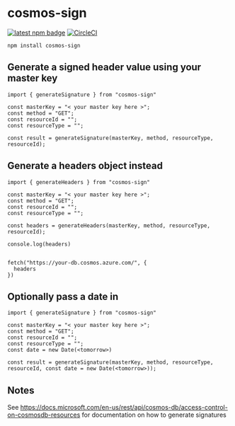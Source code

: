 # cosmos-sign

[![latest npm badge](https://img.shields.io/npm/v/cosmos-sign/latest.svg)](https://www.npmjs.com/package/@azure/cosmos)
[![CircleCI](https://circleci.com/gh/southpolesteve/cosmos-sign.svg?style=svg)](https://circleci.com/gh/southpolesteve/cosmos-sign)

`npm install cosmos-sign`

## Generate a signed header value using your master key

```
import { generateSignature } from "cosmos-sign"

const masterKey = "< your master key here >";
const method = "GET";
const resourceId = "";
const resourceType = "";

const result = generateSignature(masterKey, method, resourceType, resourceId);
```

## Generate a headers object instead

```
import { generateHeaders } from "cosmos-sign"

const masterKey = "< your master key here >";
const method = "GET";
const resourceId = "";
const resourceType = "";

const headers = generateHeaders(masterKey, method, resourceType, resourceId);

console.log(headers)


fetch("https://your-db.cosmos.azure.com/", {
  headers
})

```

## Optionally pass a date in

```
import { generateSignature } from "cosmos-sign"

const masterKey = "< your master key here >";
const method = "GET";
const resourceId = "";
const resourceType = "";
const date = new Date(<tomorrow>)

const result = generateSignature(masterKey, method, resourceType, resourceId, const date = new Date(<tomorrow>));
```

## Notes

See https://docs.microsoft.com/en-us/rest/api/cosmos-db/access-control-on-cosmosdb-resources for documentation on how to generate signatures
